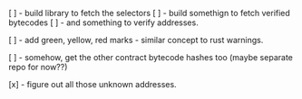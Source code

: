 [ ] - build library to fetch the selectors
[ ] - build somethign to fetch verified bytecodes
[ ] - and something to verify addresses.

[ ] - add green, yellow, red marks - similar concept to rust warnings.


[ ] - somehow, get the other contract bytecode hashes too (maybe separate repo for now??)

[x] - figure out all those unknown addresses.

